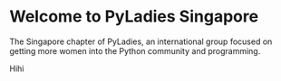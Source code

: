 # Welcome to PyLadies Singapore

The Singapore chapter of PyLadies, an international group focused on getting more women into the Python community and programming.

Hihi
